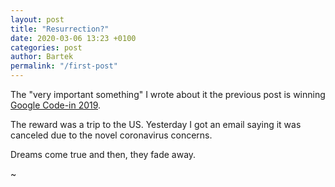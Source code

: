 ```yaml
---
layout: post
title: "Resurrection?"
date: 2020-03-06 13:23 +0100
categories: post
author: Bartek
permalink: "/first-post"
---
```


The "very important something" I wrote about it the previous post is winning [Google Code-in 2019](https://codein.withgoogle.com/).

The reward was a trip to the US. Yesterday I got an email saying it was canceled due to the novel coronavirus concerns.

Dreams come true and then, they fade away.

~

